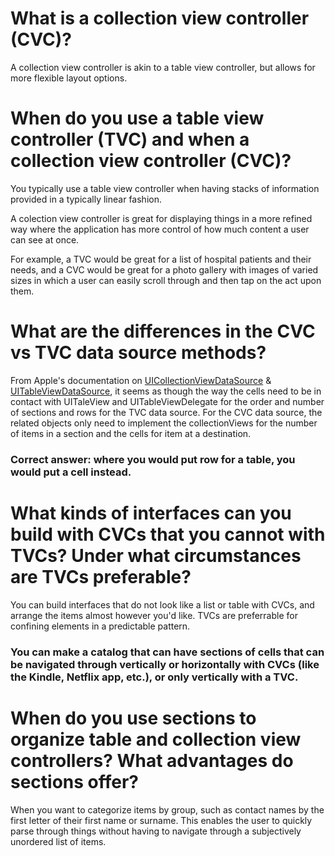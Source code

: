 # What is a collection view controller (CVC)?

A collection view controller is akin to a table view controller, but allows for more flexible layout options. 

# When do you use a table view controller (TVC) and when a collection view controller (CVC)?

You typically use a table view controller when having stacks of information provided in a typically linear fashion.

A colection view controller is great for displaying things in a more refined way where the application has more control of how much content a user can see at once. 

For example, a TVC would be great for a list of hospital patients and their needs, and a CVC would be great for a photo gallery with images of varied sizes in which a user can easily scroll through and then tap on the act upon them. 

# What are the differences in the CVC vs TVC data source methods?

From Apple's documentation on [UICollectionViewDataSource](https://developer.apple.com/documentation/uikit/uicollectionviewdatasource) & [UITableViewDataSource](https://developer.apple.com/documentation/uikit/uitableviewdatasource), it seems as though the way the cells need to be in contact with UITaleView and UITableViewDelegate for the order and number of sections and rows for the TVC data source. For the CVC data source, the related objects only need to implement the collectionViews for the number of items in a section and the cells for item at a destination. 

### Correct answer: where you would put row for a table, you would put a cell instead.


# What kinds of interfaces can you build with CVCs that you cannot with TVCs? Under what circumstances are TVCs preferable?

You can build interfaces that do not look like a list or table with CVCs, and arrange the items almost however you'd like. TVCs are preferrable for confining elements in a predictable pattern.

### You can make a catalog that can have sections of cells that can be navigated through vertically or horizontally with CVCs (like the Kindle, Netflix app, etc.), or only vertically with a TVC. 

# When do you use sections to organize table and collection view controllers? What advantages do sections offer?

When you want to categorize items by group, such as contact names by the first letter of their first name or surname. This enables the user to quickly parse through things without having to navigate through a subjectively unordered list of items.